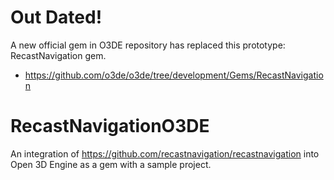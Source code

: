 # Out Dated!

A new official gem in O3DE repository has replaced this prototype: RecastNavigation gem.
- https://github.com/o3de/o3de/tree/development/Gems/RecastNavigation

# RecastNavigationO3DE
An integration of https://github.com/recastnavigation/recastnavigation into Open 3D Engine as a gem with a sample project.
